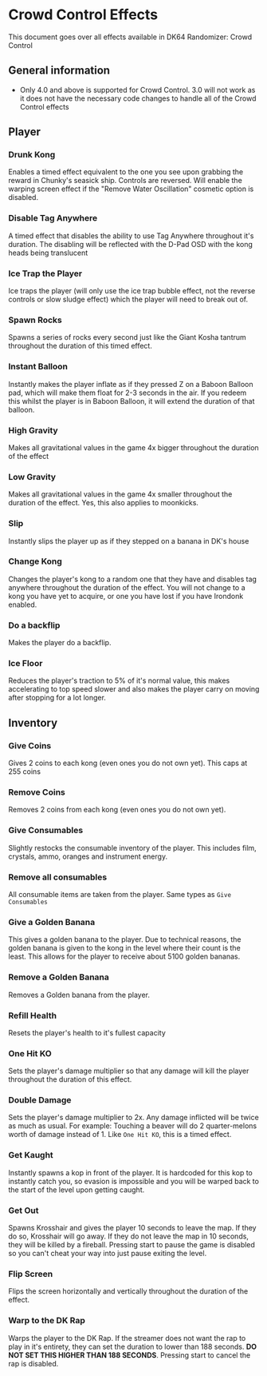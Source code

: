 # Crowd Control Effects
This document goes over all effects available in DK64 Randomizer: Crowd Control

## General information
- Only 4.0 and above is supported for Crowd Control. 3.0 will not work as it does not have the necessary code changes to handle all of the Crowd Control effects

## Player
### Drunk Kong
Enables a timed effect equivalent to the one you see upon grabbing the reward in Chunky's seasick ship. Controls are reversed. Will enable the warping screen effect if the "Remove Water Oscillation" cosmetic option is disabled.

### Disable Tag Anywhere
A timed effect that disables the ability to use Tag Anywhere throughout it's duration. The disabling will be reflected with the D-Pad OSD with the kong heads being translucent

### Ice Trap the Player
Ice traps the player (will only use the ice trap bubble effect, not the reverse controls or slow sludge effect) which the player will need to break out of.

### Spawn Rocks
Spawns a series of rocks every second just like the Giant Kosha tantrum throughout the duration of this timed effect.

### Instant Balloon
Instantly makes the player inflate as if they pressed Z on a Baboon Balloon pad, which will make them float for 2-3 seconds in the air. If you redeem this whilst the player is in Baboon Balloon, it will extend the duration of that balloon.

### High Gravity
Makes all gravitational values in the game 4x bigger throughout the duration of the effect

### Low Gravity
Makes all gravitational values in the game 4x smaller throughout the duration of the effect. Yes, this also applies to moonkicks.

### Slip
Instantly slips the player up as if they stepped on a banana in DK's house

### Change Kong
Changes the player's kong to a random one that they have and disables tag anywhere throughout the duration of the effect. You will not change to a kong you have yet to acquire, or one you have lost if you have Irondonk enabled.

### Do a backflip
Makes the player do a backflip.

### Ice Floor
Reduces the player's traction to 5% of it's normal value, this makes accelerating to top speed slower and also makes the player carry on moving after stopping for a lot longer.

## Inventory
### Give Coins
Gives 2 coins to each kong (even ones you do not own yet). This caps at 255 coins

### Remove Coins
Removes 2 coins from each kong (even ones you do not own yet).

### Give Consumables
Slightly restocks the consumable inventory of the player. This includes film, crystals, ammo, oranges and instrument energy.

### Remove all consumables
All consumable items are taken from the player. Same types as `Give Consumables`

### Give a Golden Banana
This gives a golden banana to the player. Due to technical reasons, the golden banana is given to the kong in the level where their count is the least. This allows for the player to receive about 5100 golden bananas.

### Remove a Golden Banana
Removes a Golden banana from the player.

### Refill Health
Resets the player's health to it's fullest capacity

### One Hit KO
Sets the player's damage multiplier so that any damage will kill the player throughout the duration of this effect.

### Double Damage
Sets the player's damage multiplier to 2x. Any damage inflicted will be twice as much as usual. For example: Touching a beaver will do 2 quarter-melons worth of damage instead of 1. Like `One Hit KO`, this is a timed effect.

### Get Kaught
Instantly spawns a kop in front of the player. It is hardcoded for this kop to instantly catch you, so evasion is impossible and you will be warped back to the start of the level upon getting caught.

### Get Out
Spawns Krosshair and gives the player 10 seconds to leave the map. If they do so, Krosshair will go away. If they do not leave the map in 10 seconds, they will be killed by a fireball. Pressing start to pause the game is disabled so you can't cheat your way into just pause exiting the level.

### Flip Screen
Flips the screen horizontally and vertically throughout the duration of the effect.

### Warp to the DK Rap
Warps the player to the DK Rap. If the streamer does not want the rap to play in it's entirety, they can set the duration to lower than 188 seconds. **DO NOT SET THIS HIGHER THAN 188 SECONDS**. Pressing start to cancel the rap is disabled.
